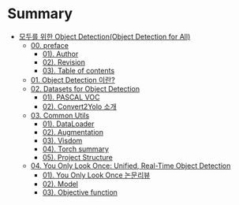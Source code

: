 # Summary

* [모두를 위한 Object Detection(Object Detection for All)](README.md)
  * [00. preface](posts/00_00_preface.md)
    * [01). Author](posts/00_01_Author.md)
    * [02). Revision](posts/00_02_Revision.md)
    * [03). Table of contents](posts/00_03_Table_of_contents.md)
  * [01. Object Detection 이란?](posts/01_00_What_is_Object_Detection.md)
  * [02. Datasets for Object Detection](posts/02_00_Datasets_for_Object_Detection.md)
    * [01). PASCAL VOC](posts/02_01_PASCAL_VOC.md)
    * [02). Convert2Yolo 소개](posts/02_02_Introduction_Convert2Yolo_package.md)
  * [03. Common Utils](posts/03_00_common_utils.md)
    * [01). DataLoader](posts/03_01_dataloader.md)
    * [02). Augmentation]()
    * [03). Visdom]()
    * [04). Torch summary](posts/03_04_torchsummary.md)
    * [05). Project Structure]()
  * [04. You Only Look Once: Unified, Real-Time Object Detection](posts/04_00_You_Only_Look_Once_Unified_Real_Time_Object_Detection.md)
    * [01). You Only Look Once 논문리뷰](posts/04_01_Review_of_YOLO_Paper.md)
    * [02). Model]()
    * [03). Objective function]()
